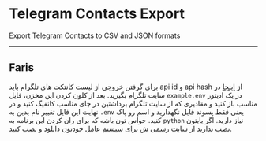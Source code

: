 #  Telegram Contacts Export
Export Telegram Contacts to CSV and JSON formats

---
## Faris
برای گرفتن خروجی از لیست کانتکت های تلگرام باید api id و api hash از [اینجا](https://my.telegram.org/apps) 
در سایت تلگرام بگیرید. بعد از کلون کردن این مخزن، فایل `example.env` در یک ادیتور مناسب باز کنید و مقادیری که از سایت تلگرام برداشتین در جای مناسب کانفیگ کنید و در نهایت این فایل تغییر نام بدین به `.env` یعنی فقط پسوند فایل نگهدارید و اسم رو پاک کنید.
حواس تون باشه که برای ران کردن این برنامه به `python` نیاز دارید. اگر پایتون نصب ندارید از سایت رسمی ش برای سیستم عامل خودتون دانلود و نصب کنید.
